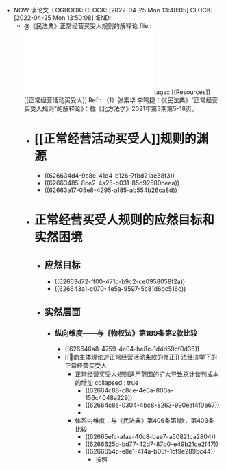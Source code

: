 - NOW 读论文
  :LOGBOOK:
  CLOCK: [2022-04-25 Mon 13:48:05]
  CLOCK: [2022-04-25 Mon 13:50:08]
  :END:
	- @《民法典》正常经营买受人规则的解释论
	  file:: ![《民法典》“正常经营买受人规则”的解释论_张素华 (1).pdf](../assets/《民法典》“正常经营买受人规则”的解释论_张素华_(1)_1650864512749_0.pdf)
	  tags:: [[Resources]] [[正常经营活动买受人]]
	  Ref:: 〔1〕张素华  李鸣捷：《《民法典》“正常经营买受人规则”的解释论》：载《北方法学》2021年第3期第5–18页。
		- # [[正常经营活动买受人]]规则的渊源
			- ((626634d4-9c8e-41d4-b126-7fbd21ae38f3))
			- ((62663485-8ce2-4a25-b031-85d92580ceea))
			- ((62663a17-05e8-4295-a185-ab554b26ca8d))
		- # 正常经营买受人规则的应然目标和实然困境
			- ## 应然目标
				- ((62663d72-ff00-471c-b9c2-ce0958058f2a))
				- ((626643a1-c070-4e5a-9597-5c81d6bc516c))
			- ## 实然层面
				- ### 纵向维度——与《物权法》第189条第2款比较
					- ((626646a8-4759-4e04-be8c-1d4d59cf0d36))
					- [[📝商主体理论对正常经营活动条款的修正]] 法经济学下的正常经营买受人
						- 正常经营买受人规则适用范围的扩大导致总计谈判成本的增加
						  collapsed:: true
							- ((62664c88-c8ce-4e6a-800a-156c4048a229))
							- ((62664c8e-0304-4bc8-8263-990eaf4f0e67))
							-
						- 体系内维度：与《民法典》第406条第1款，第403条比较
							- ((62665efc-afaa-40c8-bae7-a50821ca2804))
							- ((6266625d-bd77-42d7-87b0-e49b21ce2f47))
							- ((6266654c-e8e1-414a-b08f-1cf9e289bc44))
								- 按照